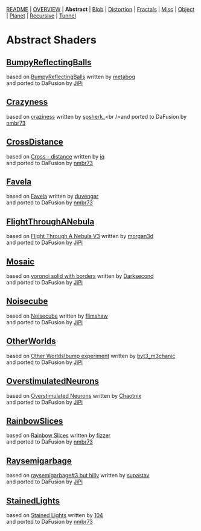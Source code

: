 
  <!--                                                             -->
  <!--           THIS IS AN AUTOMATICALLY GENERATED FILE           -->
  <!--                                                             -->
  <!--                  D O   N O T   E D I T ! ! !                -->
  <!--                                                             -->
  <!--  ALL CHANGES WILL BE OVERWRITTEN WITHOUT ANY FURTHER NOTICE -->
  <!--                                                             -->


[README](../README.md) | [OVERVIEW](../OVERVIEW.md) | **Abstract** | [Blob](../Blob/README.md) | [Distortion](../Distortion/README.md) | [Fractals](../Fractals/README.md) | [Misc](../Misc/README.md) | [Object](../Object/README.md) | [Planet](../Planet/README.md) | [Recursive](../Recursive/README.md) | [Tunnel](../Tunnel/README.md)

# Abstract Shaders

## **[BumpyReflectingBalls](BumpyReflectingBalls.md)**
based on [BumpyReflectingBalls](https://www.shadertoy.com/view/ltsXDB) written by [metabog](https://www.shadertoy.com/user/metabog)<br />and ported to DaFusion by [JiPi](../../Site/Profiles/JiPi.md)

## **[Crazyness](Crazyness.md)**
based on [craziness](https://www.shadertoy.com/view/wdjSRc) written by [spsherk_](https://www.shadertoy.com/user/spsherk_)<br />and ported to DaFusion by [nmbr73](../../Site/Profiles/nmbr73.md)

## **[CrossDistance](CrossDistance.md)**
based on [Cross - distance](https://www.shadertoy.com/view/XtGfzw) written by [iq](https://www.shadertoy.com/user/iq)<br />and ported to DaFusion by [nmbr73](../../Site/Profiles/nmbr73.md)

## **[Favela](Favela.md)**
based on [Favela](https://www.shadertoy.com/view/ldGcDh) written by [duvengar](https://www.shadertoy.com/user/duvengar)<br />and ported to DaFusion by [nmbr73](../../Site/Profiles/nmbr73.md)

## **[FlightThroughANebula](FlightThroughANebula.md)**
based on [Flight Through A Nebula V3](https://www.shadertoy.com/view/tsK3Rd) written by [morgan3d](https://www.shadertoy.com/user/morgan3d)<br />and ported to DaFusion by [JiPi](../../Site/Profiles/JiPi.md)

## **[Mosaic](Mosaic.md)**
based on [voronoi solid with borders](https://www.shadertoy.com/view/XtySRc) written by [Darksecond](https://www.shadertoy.com/user/Darksecond)<br />and ported to DaFusion by [JiPi](../../Site/Profiles/JiPi.md)

## **[Noisecube](Noisecube.md)**
based on [Noisecube](https://www.shadertoy.com/view/4sGBD1) written by [flimshaw](https://www.shadertoy.com/user/flimshaw)<br />and ported to DaFusion by [JiPi](../../Site/Profiles/JiPi.md)

## **[OtherWorlds](OtherWorlds.md)**
based on [Other Worlds\bump experiment](https://www.shadertoy.com/view/Ns2XzR) written by [byt3_m3chanic](https://www.shadertoy.com/user/byt3_m3chanic)<br />and ported to DaFusion by [JiPi](../../Site/Profiles/JiPi.md)

## **[OverstimulatedNeurons](OverstimulatedNeurons.md)**
based on [Overstimulated Neurons](https://www.shadertoy.com/view/NdlSD8) written by [Chaotnix](https://www.shadertoy.com/user/Chaotnix)<br />and ported to DaFusion by [JiPi](../../Site/Profiles/JiPi.md)

## **[RainbowSlices](RainbowSlices.md)**
based on [Rainbow Slices](https://www.shadertoy.com/view/XdsGD4) written by [fizzer](https://www.shadertoy.com/user/fizzer)<br />and ported to DaFusion by [nmbr73](../../Site/Profiles/nmbr73.md)

## **[Raysemigarbage](Raysemigarbage.md)**
based on [raysemigarbage#3 but hilly](https://www.shadertoy.com/view/3tdSW8) written by [supastav](https://www.shadertoy.com/user/supastav)<br />and ported to DaFusion by [JiPi](../../Site/Profiles/JiPi.md)

## **[StainedLights](StainedLights.md)**
based on [Stained Lights](https://www.shadertoy.com/view/WlsSzM) written by [104](https://www.shadertoy.com/user/104)<br />and ported to DaFusion by [nmbr73](../../Site/Profiles/nmbr73.md)

